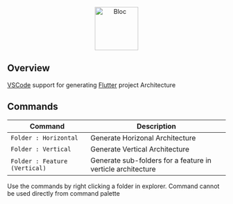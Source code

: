 
<p align="center">
<img src="../assets/logo.png" height="100" alt="Bloc" />
</p>

## Overview
[VSCode](https://code.visualstudio.com/) support for generating [Flutter](https://flutter.dev/) project Architecture

## Commands

| Command            | Description          |
| ------------------ | -------------------- |
| `Folder : Horizontal`   | Generate Horizonal Architecture  |
| `Folder : Vertical` | Generate Vertical Architecture |
| `Folder : Feature (Vertical)` | Generate sub-folders for a feature in verticle architecture  |

Use the commands by right clicking a folder in explorer.
Command cannot be used directly from command palette